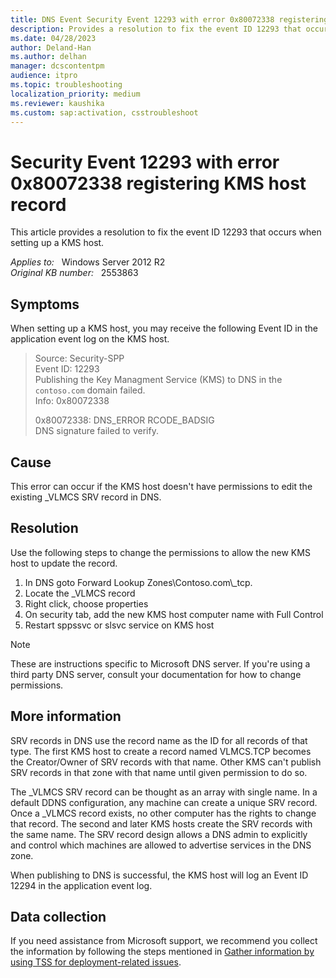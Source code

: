 ```yaml
---
title: DNS Event Security Event 12293 with error 0x80072338 registering KMS host record
description: Provides a resolution to fix the event ID 12293 that occurs when setting up a KMS host.
ms.date: 04/28/2023
author: Deland-Han
ms.author: delhan
manager: dcscontentpm
audience: itpro
ms.topic: troubleshooting
localization_priority: medium
ms.reviewer: kaushika
ms.custom: sap:activation, csstroubleshoot
---
```

# Security Event 12293 with error 0x80072338 registering KMS host record

This article provides a resolution to fix the event ID 12293 that occurs when setting up a KMS host.

_Applies to:_ &nbsp; Windows Server 2012 R2  
_Original KB number:_ &nbsp; 2553863

## Symptoms

When setting up a KMS host, you may receive the following Event ID in the application event log on the KMS host.

> Source:  Security-SPP  
Event ID:  12293  
Publishing the Key Managment Service (KMS) to DNS in the `contoso.com` domain failed.  
Info:  0x80072338  
>
> 0x80072338: DNS_ERROR RCODE_BADSIG  
DNS signature failed to verify.  

## Cause

This error can occur if the KMS host doesn't have permissions to edit the existing _VLMCS SRV record in DNS.  

## Resolution

Use the following steps to change the permissions to allow the new KMS host to update the record.  

1. In DNS goto Forward Lookup Zones\Contoso.com\\_tcp.  
2. Locate the _VLMCS record
3. Right click, choose properties
4. On security tab, add the new KMS host computer name with Full Control
5. Restart sppssvc or slsvc service on KMS host

> [!Note]
> These are instructions specific to Microsoft DNS server. If you're using a third party DNS server, consult your documentation for how to change permissions.  

## More information

SRV records in DNS use the record name as the ID for all records of that type. The first KMS host to create a record named VLMCS.TCP becomes the Creator/Owner of SRV records with that name. Other KMS can't publish SRV records in that zone with that name until given permission to do so.

The _VLMCS SRV record can be thought as an array with single name. In a default DDNS configuration, any machine can create a unique SRV record. Once a \_VLMCS record exists, no other computer has the rights to change that record. The second and later KMS hosts create the SRV records with the same name. The SRV record design allows a DNS admin to explicitly and control which machines are allowed to advertise services in the DNS zone.

When publishing to DNS is successful, the KMS host will log an Event ID 12294 in the application event log.

## Data collection

If you need assistance from Microsoft support, we recommend you collect the information by following the steps mentioned in [Gather information by using TSS for deployment-related issues](../../windows-client/windows-troubleshooters/gather-information-using-tss-deployment.md).
